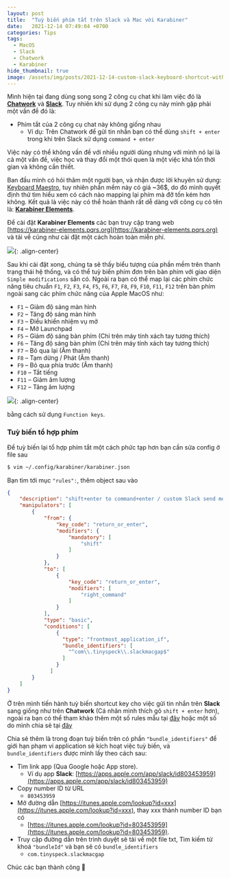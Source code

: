 ```yaml
---
layout: post
title:  "Tuỳ biến phím tắt trên Slack và Mac với Karabiner"
date:   2021-12-14 07:49:04 +0700
categories: Tips
tags:
  - MacOS
  - Slack
  - Chatwork
  - Karabiner
hide_thumbnail: true
image: /assets/img/posts/2021-12-14-custom-slack-keyboard-shortcut-with-karabiner-on-mac/thumbnail.jpeg
---
```


Mình hiện tại đang dùng song song 2 công cụ chat khi làm việc đó là **[Chatwork](https://www.chatwork.com)** và **[Slack](https://slack.com)**. Tuy nhiên khi sử dụng 2 công cụ này mình gặp phải một vấn đề đó là:

- Phím tắt của 2 công cụ chat này không giống nhau
  - Ví dụ: Trên Chatwork để gửi tin nhắn bạn có thể dùng `shift + enter` trong khi trên Slack sử dụng `command + enter`

Việc này có thể không vấn đề với nhiều người dùng nhưng với mình nó lại là cả một vấn đề, việc học và thay đổi một thói quen là một việc khá tốn thời gian và không cần thiết.

Ban đầu mình có hỏi thăm một người bạn, và nhận được lời khuyên sử dụng: [Keyboard Maestro](https://www.keyboardmaestro.com), tuy nhiên phần mềm này có giá ~36$, do đó mình quyết định thử tìm hiểu xem có cách nào mapping lại phím mà đỡ tốn kém hơn không. Kết quả là việc này có thể hoàn thành rất dễ dàng với công cụ có tên là: **[Karabiner Elements](https://karabiner-elements.pqrs.org)**.

Để cài đặt **Karabiner Elements** các bạn truy cập trang web [https://karabiner-elements.pqrs.org](https://karabiner-elements.pqrs.org) và tải về cũng như cài đặt một cách hoàn toàn miễn phí.

![](/assets/img/posts/2021-12-14-custom-slack-keyboard-shortcut-with-karabiner-on-mac/karabiner-simple-modifications.png){: .align-center}

Sau khi cài đặt xong, chúng ta sẽ thấy biểu tượng của phần mềm trên thanh trạng thái hệ thống, và có thể tuỳ biến phím đơn trên bàn phím với giao diện `Simple modifications` sẵn có. Ngoài ra bạn có thể map lại các phím chức năng tiêu chuẩn `F1`, `F2`, `F3`, `F4`, `F5`, `F6`, `F7`, `F8`, `F9`, `F10`, `F11`, `F12` trên bàn phím ngoài sang các phím chức năng của Apple MacOS như:

- `F1` – Giảm độ sáng màn hình
- `F2` – Tăng độ sáng màn hình
- `F3` – Điều khiển nhiệm vụ mở
- `F4` – Mở Launchpad
- `F5` – Giảm độ sáng bàn phím (Chỉ trên máy tính xách tay tương thích)
- `F6` – Tăng độ sáng bàn phím (Chỉ trên máy tính xách tay tương thích)
- `F7` – Bỏ qua lại (Âm thanh)
- `F8` – Tạm dừng / Phát (Âm thanh)
- `F9` – Bỏ qua phía trước (Âm thanh)
- `F10` – Tắt tiếng
- `F11` – Giảm âm lượng
- `F12` – Tăng âm lượng

![](/assets/img/posts/2021-12-14-custom-slack-keyboard-shortcut-with-karabiner-on-mac/karabiner-function-keys.png){: .align-center}

bằng cách sử dụng `Function keys`.

### Tuỳ biến tổ hợp phím

Để tuỳ biến lại tổ hợp phím tắt một cách phức tạp hơn bạn cần sửa config ở file sau

```bash
$ vim ~/.config/karabiner/karabiner.json
```

Bạn tìm tới mục `"rules":`, thêm object sau vào

```json
{
    "description": "shift+enter to command+enter / custom Slack send messages",
    "manipulators": [
        {
            "from": {
                "key_code": "return_or_enter",
                "modifiers": {
                    "mandatory": [
                        "shift"
                    ]
                }
            },
            "to": [
                {
                    "key_code": "return_or_enter",
                    "modifiers": [
                        "right_command"
                    ]
                }
            ],
            "type": "basic",
            "conditions": [
                {
                  "type": "frontmost_application_if",
                  "bundle_identifiers": [
                    "^com\\.tinyspeck\\.slackmacgap$"
                  ]
                }
              ]
        }
    ]
}
```

Ở trên mình tiến hành tuỳ biến shortcut key cho việc gửi tin nhắn trên **Slack** sang giống như trên **Chatwork** (Cá nhân mình thích gõ `shift + enter` hơn), ngoài ra bạn có thể tham khảo thêm một số rules mẫu tại [đây](https://github.com/pqrs-org/KE-complex_modifications/tree/main/public/json) hoặc một số do mình chia sẻ tại [đây](https://gist.github.com/euclid1990/ee6ed30164c8936f0cecba0194b1b8b4)

Chia sẻ thêm là trong đoạn tuỳ biến trên có phần `"bundle_identifiers"` để giới hạn phạm vi application sẽ kích hoạt việc tuỳ biến, và `bundle_identifiers` được mình lấy theo cách sau:

- Tìm link app (Qua Google hoặc App store).
  - Ví dụ app **Slack**: [https://apps.apple.com/app/slack/id803453959](https://apps.apple.com/app/slack/id803453959)
- Copy number ID từ URL
  - `803453959`
- Mở đường dẫn [https://itunes.apple.com/lookup?id=xxx](https://itunes.apple.com/lookup?id=xxx), thay xxx thành number ID bạn có
  - [https://itunes.apple.com/lookup?id=803453959](https://itunes.apple.com/lookup?id=803453959).
- Truy cập đường dẫn trên trình duyệt sẽ tải về một file txt, Tìm kiếm từ khoá `"bundleId"` và bạn sẽ có `bundle_identifiers`
  - `com.tinyspeck.slackmacgap`

Chúc các bạn thành công 🦞
